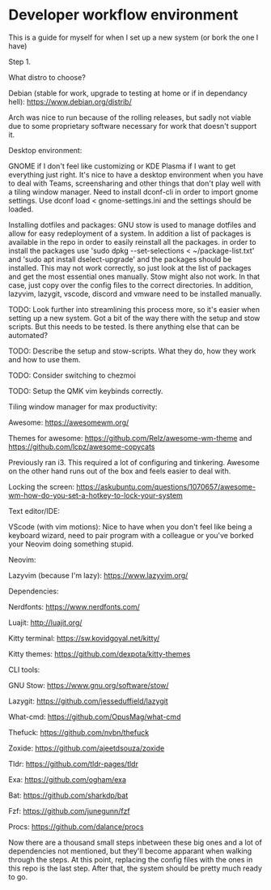 # Developer workflow environment
This is a guide for myself for when I set up a new system (or bork the one I have)

Step 1.

What distro to choose? 

Debian (stable for work, upgrade to testing at home or if in dependancy hell): https://www.debian.org/distrib/

Arch was nice to run because of the rolling releases, but sadly not viable due to some proprietary software necessary for work that doesn't support it.

Desktop environment: 

GNOME if I don't feel like customizing or KDE Plasma if I want to get everything just right. It's nice to have a desktop environment when you have to deal with Teams, screensharing and other things that don't play well with a tiling window manager. Need to install dconf-cli in order to import gnome settings. Use dconf load < gnome-settings.ini and the settings should be loaded.

Installing dotfiles and packages: GNU stow is used to manage dotfiles and allow for easy redeployment of a system. In addition a list of packages is available in the repo in order to easily reinstall all the packages. in order to install the packages use  'sudo dpkg --set-selections < ~/package-list.txt' and 'sudo apt install dselect-upgrade' and the packages should be installed. This may not work correctly, so just look at the list of packages and get the most essential ones manually. Stow might also not work. In that case, just copy over the config files to the correct directories. In addition, lazyvim, lazygit, vscode, discord and vmware need to be installed manually.

TODO: Look further into streamlining this process more, so it's easier when setting up a new system. Got a bit of the way there with the setup and stow scripts. But this needs to be tested. Is there anything else that can be automated?

TODO: Describe the setup and stow-scripts. What they do, how they work and how to use them.

TODO: Consider switching to chezmoi

TODO: Setup the QMK vim keybinds correctly.

Tiling window manager for max productivity:

Awesome: https://awesomewm.org/

Themes for awesome: https://github.com/Relz/awesome-wm-theme and https://github.com/lcpz/awesome-copycats 

Previously ran i3. This required a lot of configuring and tinkering. Awesome on the other hand runs out of the box and feels easier to deal with.

Locking the screen: https://askubuntu.com/questions/1070657/awesome-wm-how-do-you-set-a-hotkey-to-lock-your-system

Text editor/IDE:

VScode (with vim motions): Nice to have when you don't feel like being a keyboard wizard, need to pair program with a colleague or you've borked your Neovim doing something stupid.

Neovim:

Lazyvim (because I'm lazy): https://www.lazyvim.org/

Dependencies:

Nerdfonts: https://www.nerdfonts.com/

Luajit: http://luajit.org/

Kitty terminal: https://sw.kovidgoyal.net/kitty/

Kitty themes: https://github.com/dexpota/kitty-themes

CLI tools:

GNU Stow: https://www.gnu.org/software/stow/

Lazygit: https://github.com/jesseduffield/lazygit

What-cmd: https://github.com/OpusMag/what-cmd

Thefuck: https://github.com/nvbn/thefuck

Zoxide: https://github.com/ajeetdsouza/zoxide

Tldr: https://github.com/tldr-pages/tldr

Exa: https://github.com/ogham/exa

Bat: https://github.com/sharkdp/bat

Fzf: https://github.com/junegunn/fzf

Procs: https://github.com/dalance/procs

Now there are a thousand small steps inbetween these big ones and a lot of dependencies not mentioned, but they'll become apparant when walking through the steps. At this point, replacing the config files with the ones in this repo is the last step. After that, the system should be pretty much ready to go.
